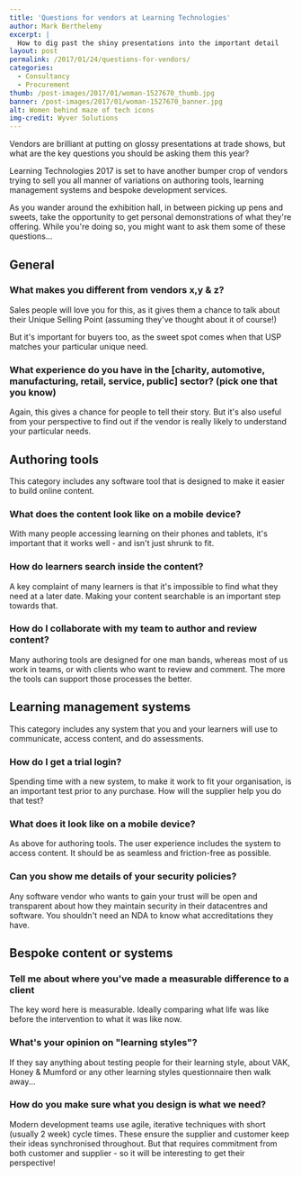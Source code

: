 ```yaml
---
title: 'Questions for vendors at Learning Technologies'
author: Mark Berthelemy
excerpt: |
  How to dig past the shiny presentations into the important detail
layout: post
permalink: /2017/01/24/questions-for-vendors/
categories:
  - Consultancy
  - Procurement
thumb: /post-images/2017/01/woman-1527670_thumb.jpg
banner: /post-images/2017/01/woman-1527670_banner.jpg
alt: Women behind maze of tech icons
img-credit: Wyver Solutions
---
```

Vendors are brilliant at putting on glossy presentations at trade shows, but what are the key questions you should be asking them this year?

Learning Technologies 2017 is set to have another bumper crop of vendors trying to sell you all manner of variations on authoring tools, learning management systems and bespoke development services.

As you wander around the exhibition hall, in between picking up pens and sweets, take the opportunity to get personal demonstrations of what they're offering. While you're doing so, you might want to ask them some of these questions...

## General

### What makes you different from vendors x,y & z?

Sales people will love you for this, as it gives them a chance to talk about their Unique Selling Point (assuming they've thought about it of course!)

But it's important for buyers too, as the sweet spot comes when that USP matches your particular unique need.

### What experience do you have in the [charity, automotive, manufacturing, retail, service, public] sector? (pick one that you know)

Again, this gives a chance for people to tell their story. But it's also useful from your perspective to find out if the vendor is really likely to  understand your particular needs.

## Authoring tools

This category includes any software tool that is designed to make it easier to build online content.

### What does the content look like on a mobile device?

With many people accessing learning on their phones and tablets, it's important that it works well - and isn't just shrunk to fit.

### How do learners search inside the content?

A key complaint of many learners is that it's impossible to find what they need at a later date. Making your content searchable is an important step towards that.

### How do I collaborate with my team to author and review content?

Many authoring tools are designed for one man bands, whereas most of us work in teams, or with clients who want to review and comment. The more the tools can support those processes the better.

## Learning management systems

This category includes any system that you and your learners will use to communicate, access content, and do assessments.

### How do I get a trial login?

Spending time with a new system, to make it work to fit your organisation, is an important test prior to any purchase. How will the supplier help you do that test?

### What does it look like on a mobile device?

As above for authoring tools. The user experience includes the system to access content. It should be as seamless and friction-free as possible.

### Can you show me details of your security policies?

Any software vendor who wants to gain your trust will be open and transparent about how they maintain security in their datacentres and software. You shouldn't need an NDA to know what accreditations they have.

## Bespoke content or systems

### Tell me about where you've made a measurable difference to a client

The key word here is measurable. Ideally comparing what life was like before the intervention to what it was like now.

### What's your opinion on "learning styles"?

If they say anything about testing people for their learning style, about VAK, Honey & Mumford or any other learning styles questionnaire then walk away...

### How do you make sure what you design is what we need?

Modern development teams use agile, iterative techniques with short (usually 2 week) cycle times. These ensure the supplier and customer keep their ideas synchronised throughout. But that requires commitment from both customer and supplier - so it will be interesting to get their perspective!